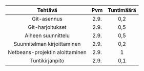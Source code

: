 |Tehtävä			|Pvm	|Tuntimäärä	|
|:-----------------------------:|:-----:|:-------------:|
|Git-asennus			|2.9.	|0,2		|
|Git-harjoitukset		|2.9.	|0,5		|
|Aiheen suunnittelu		|2.9.	|0,5		|
|Suunnitelman kirjoittaminen	|2.9.	|0,2		|
|Netbeans-projektin aloittaminen|2.9.	|1		|
|Tuntikirjanpito		|2.9.	|0,1		|
